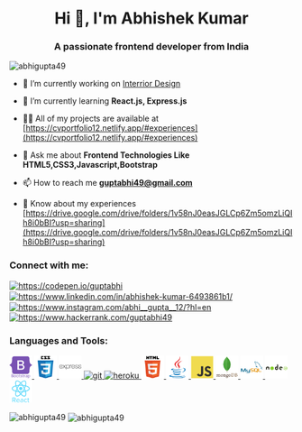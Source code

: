<h1 align="center">Hi 👋, I'm Abhishek Kumar</h1>
<h3 align="center">A passionate frontend developer from India</h3>

<p align="left"> <img src="https://komarev.com/ghpvc/?username=abhigupta49&label=Profile%20views&color=0e75b6&style=flat" alt="abhigupta49" /> </p>

- 🔭 I’m currently working on [Interrior Design](https://housvibe.herokuapp.com/)

- 🌱 I’m currently learning **React.js, Express.js**

- 👨‍💻 All of my projects are available at [https://cvportfolio12.netlify.app/#experiences](https://cvportfolio12.netlify.app/#experiences)

- 💬 Ask me about **Frontend Technologies Like HTML5,CSS3,Javascript,Bootstrap**

- 📫 How to reach me **guptabhi49@gmail.com**

- 📄 Know about my experiences [https://drive.google.com/drive/folders/1v58nJ0easJGLCp6Zm5omzLiQIh8i0bBI?usp=sharing](https://drive.google.com/drive/folders/1v58nJ0easJGLCp6Zm5omzLiQIh8i0bBI?usp=sharing)

<h3 align="left">Connect with me:</h3>
<p align="left">
<a href="https://codepen.io/https://codepen.io/guptabhi" target="blank"><img align="center" src="https://raw.githubusercontent.com/rahuldkjain/github-profile-readme-generator/master/src/images/icons/Social/codepen.svg" alt="https://codepen.io/guptabhi" height="30" width="40" /></a>
<a href="https://linkedin.com/in/https://www.linkedin.com/in/abhishek-kumar-6493861b1/" target="blank"><img align="center" src="https://raw.githubusercontent.com/rahuldkjain/github-profile-readme-generator/master/src/images/icons/Social/linked-in-alt.svg" alt="https://www.linkedin.com/in/abhishek-kumar-6493861b1/" height="30" width="40" /></a>
<a href="https://instagram.com/https://www.instagram.com/abhi__gupta__12/?hl=en" target="blank"><img align="center" src="https://raw.githubusercontent.com/rahuldkjain/github-profile-readme-generator/master/src/images/icons/Social/instagram.svg" alt="https://www.instagram.com/abhi__gupta__12/?hl=en" height="30" width="40" /></a>
<a href="https://www.hackerrank.com/https://www.hackerrank.com/guptabhi49" target="blank"><img align="center" src="https://raw.githubusercontent.com/rahuldkjain/github-profile-readme-generator/master/src/images/icons/Social/hackerrank.svg" alt="https://www.hackerrank.com/guptabhi49" height="30" width="40" /></a>
</p>

<h3 align="left">Languages and Tools:</h3>
<p align="left"> <a href="https://getbootstrap.com" target="_blank" rel="noreferrer"> <img src="https://raw.githubusercontent.com/devicons/devicon/master/icons/bootstrap/bootstrap-plain-wordmark.svg" alt="bootstrap" width="40" height="40"/> </a> <a href="https://www.w3schools.com/css/" target="_blank" rel="noreferrer"> <img src="https://raw.githubusercontent.com/devicons/devicon/master/icons/css3/css3-original-wordmark.svg" alt="css3" width="40" height="40"/> </a> <a href="https://expressjs.com" target="_blank" rel="noreferrer"> <img src="https://raw.githubusercontent.com/devicons/devicon/master/icons/express/express-original-wordmark.svg" alt="express" width="40" height="40"/> </a> <a href="https://git-scm.com/" target="_blank" rel="noreferrer"> <img src="https://www.vectorlogo.zone/logos/git-scm/git-scm-icon.svg" alt="git" width="40" height="40"/> </a> <a href="https://heroku.com" target="_blank" rel="noreferrer"> <img src="https://www.vectorlogo.zone/logos/heroku/heroku-icon.svg" alt="heroku" width="40" height="40"/> </a> <a href="https://www.w3.org/html/" target="_blank" rel="noreferrer"> <img src="https://raw.githubusercontent.com/devicons/devicon/master/icons/html5/html5-original-wordmark.svg" alt="html5" width="40" height="40"/> </a> <a href="https://www.java.com" target="_blank" rel="noreferrer"> <img src="https://raw.githubusercontent.com/devicons/devicon/master/icons/java/java-original.svg" alt="java" width="40" height="40"/> </a> <a href="https://developer.mozilla.org/en-US/docs/Web/JavaScript" target="_blank" rel="noreferrer"> <img src="https://raw.githubusercontent.com/devicons/devicon/master/icons/javascript/javascript-original.svg" alt="javascript" width="40" height="40"/> </a> <a href="https://www.mongodb.com/" target="_blank" rel="noreferrer"> <img src="https://raw.githubusercontent.com/devicons/devicon/master/icons/mongodb/mongodb-original-wordmark.svg" alt="mongodb" width="40" height="40"/> </a> <a href="https://www.mysql.com/" target="_blank" rel="noreferrer"> <img src="https://raw.githubusercontent.com/devicons/devicon/master/icons/mysql/mysql-original-wordmark.svg" alt="mysql" width="40" height="40"/> </a> <a href="https://nodejs.org" target="_blank" rel="noreferrer"> <img src="https://raw.githubusercontent.com/devicons/devicon/master/icons/nodejs/nodejs-original-wordmark.svg" alt="nodejs" width="40" height="40"/> </a> <a href="https://reactjs.org/" target="_blank" rel="noreferrer"> <img src="https://raw.githubusercontent.com/devicons/devicon/master/icons/react/react-original-wordmark.svg" alt="react" width="40" height="40"/> </a> </p>

<p><img align="left" src="https://github-readme-stats.vercel.app/api/top-langs?username=abhigupta49&show_icons=true&locale=en&layout=compact" alt="abhigupta49" /></p>

<p>&nbsp;<img align="center" src="https://github-readme-stats.vercel.app/api?username=abhigupta49&show_icons=true&locale=en" alt="abhigupta49" /></p>
